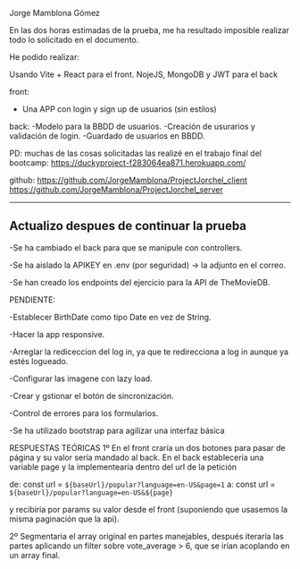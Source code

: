 Jorge Mamblona Gómez  

En las dos horas estimadas de la prueba, me ha resultado imposible realizar todo lo solicitado en el documento.

He podido realizar:

Usando Vite + React para el front.
NojeJS, MongoDB y JWT para el back

front:
- Una APP con login y sign up de usuarios (sin estilos)

back:
-Modelo para la BBDD de usuarios.
-Creación de usurarios y validación de login.
-Guardado de usuarios en BBDD.


PD: muchas de las cosas solicitadas las realizé en el trabajo final del bootcamp:
https://duckyproject-f283064ea871.herokuapp.com/

github:
https://github.com/JorgeMamblona/ProjectJorchel_client
https://github.com/JorgeMamblona/ProjectJorchel_server

-----------------------------------------------------
Actualizo despues de continuar la prueba 
-----------------------------------------------------

-Se ha cambiado el back para que se manipule con controllers.

-Se ha aislado la APIKEY en .env (por seguridad) ->  la adjunto en el correo.

-Se han creado los endpoints del ejercicio para la API de TheMovieDB.


PENDIENTE:

-Establecer BirthDate como tipo Date en vez de String.

-Hacer la app responsive.

-Arreglar la rediceccion del log in, ya que te redirecciona a log in aunque ya estés logueado.

-Configurar las imagene con lazy load.

-Crear y gstionar el botón de sincronización.

-Control de errores para los formularios.

-Se ha utilizado bootstrap para agilizar una interfaz básica


RESPUESTAS TEÓRICAS
1º
En el front craría un dos botones para pasar de página y su valor sería mandado al back.
En el back establecería una variable page y la implementearía dentro del url de la petición

de:
    const url = `${baseUrl}/popular?language=en-US&page=1`
a:
    const url = `${baseUrl}/popular?language=en-US&${page}`

y recibiría por params su valor desde el front (suponiendo que usasemos la misma paginación que la api).


2º
Segmentaria el array original en partes manejables, después iteraría las partes aplicando un filter sobre vote_average > 6, que se irían acoplando en un array final.

